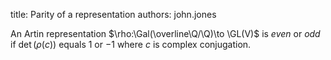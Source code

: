 title: Parity of a representation
authors:
    john.jones

An <a knowl="lmfdb/artin">Artin representation</a> $\rho:\Gal(\overline\Q/\Q)\to \GL(V)$ is *even* or *odd* if $\det(\rho(c))$ equals $1$ or $-1$ where $c$ is complex conjugation.
